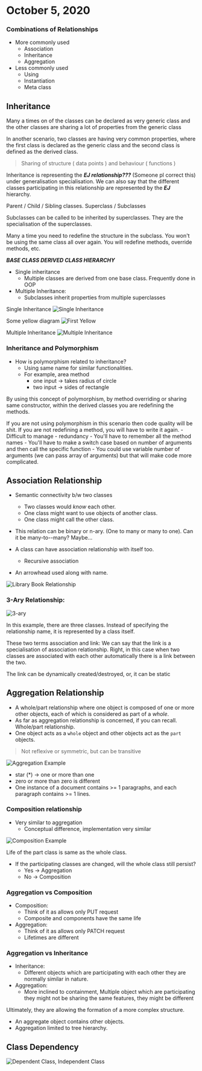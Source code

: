 # October 5, 2020

### Combinations of Relationships
- More commonly used
	- Association
	- Inheritance
	- Aggregation
- Less commonly used
	- Using
	- Instantiation
	- Meta class

## Inheritance
Many a times on of the classes can be declared as  very generic class and the other classes are sharing a lot of properties from the generic class

In another scenario, two classes are having very common properties, where the first class is declared as the generic class and the second class is defined as the derived class.

> Sharing of structure ( data points ) and behaviour ( functions )

Inheritance is representing the ***EJ relationship???*** (Someone pl correct this) under generalisation specialisation. 
We can also say that the different classes participating in this relationship are represented by the ***EJ*** hierarchy. 

Parent / Child / Sibling classes.
Superclass / Subclasses

Subclasses can be called to be inherited by superclasses. They are the specialisation of the superclasses.

Many a time you need to redefine the structure in the subclass. You won't be using the same class all over again. You will redefine methods, override methods, etc.

***BASE CLASS DERIVED CLASS HIERARCHY***


- Single inheritance 
	- Multiple classes are derived from one base class. Frequently done in OOP
- Multiple Inheritance:
	- Subclasses inherit properties from multiple superclasses


Single Inheritance
![Single Inheritance](./static/oct-5/single-inheritance.png)

Some yellow diagram
![First Yellow](./static/oct-5/first-yellow.png)

Multiple Inheritance
![Multiple Inheritance](./static/oct-5/mult-inheritance.png)


### Inheritance and Polymorphism
- How is polymorphism related to inheritance?
	- Using same name for similar functionalities.
	- For example, area method
		- one input -> takes radius of circle
		- two input -> sides of rectangle

By using this concept of polymorphism, by method overriding or sharing same constructor, within the derived classes you are redefining the methods.

If you are not using polymorphism in this scenario then code quality will be shit.
If you are not redefining a method, you will have to write it again. 
	- Difficult to manage - redundancy
	- You'll have to remember all the method names
	- You'll have to make a switch case based on number of arguments and then call the specific function
	- You could use variable number of arguments (we can pass array of arguments) but that will make code more complicated.


## Association Relationship
- Semantic connectivity b/w two classes
	- Two classes would *know* each other.
	- One class might want to use objects of another class.
	- One class might call the other class.
- This relation can be binary  or n-ary. (One to many or many to one). Can it be many-to--many? Maybe...

- A class can have association relationship with itself too.
	- Recursive association
- An arrowhead used along with name.

![Library Book Relationship](./static/oct-5/lib-book.png)

### 3-Ary Relationship:

![3-ary](./static/oct-5/3-ary.png)

In this example, there are three classes. Instead of specifying the relationship name, it is represented by a class itself.

These two terms association and link: We can say that the link is a specialisation of association relationship. Right, in this case when two classes are associated with each other automatically there is a link between the two.

The link can be dynamically created/destroyed, or, it can be static


## Aggregation Relationship
- A whole/part relationship where one object is composed of one or more other objects, each of which is considered as part of a *whole*. 
- As far as aggregation relationship is concerned, if you can recall. Whole/part relationship.
- One object acts as a `whole` object and other objects act as the `part` objects. 

> Not reflexive or symmetric, but can be transitive

![Aggregation Example](./static/oct-5/docparline.png)

- star (*) -> one or more than one
- zero or more than zero is different
- One instance of a document contains >= 1 paragraphs, and each paragraph contains >= 1 lines.


### Composition relationship
- Very similar to aggregation
	- Conceptual difference, implementation very similar

![Composition Example](./static/oct-5/orderitem.png)

Life of the part class is same as the whole class.

- If the participating classes are changed, will the whole class still persist?
	- Yes -> Aggregation
	- No -> Composition

### Aggregation vs Composition
- Composition:
	- Think of it as allows only PUT request
	- Composite and components have the same life
- Aggregation:
	- Think of it as allows only PATCH request
	- Lifetimes are different

### Aggregation vs Inheritance
- Inheritance:
	- Different objects which are participating with each other they are normally similar in nature. 
- Aggregation:
	- More inclined to containment, Multiple object which are participating they might not be sharing the same features, they might be different

Ultimately, they are allowing the formation of a more complex structure.

- An aggregate object contains other objects.
- Aggregation limited to tree hierarchy.


## Class Dependency

![Dependent Class, Independent Class](./static/oct-5/depind.png)

